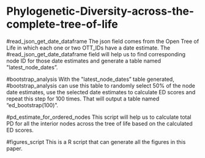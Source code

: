 # Phylogenetic-Diversity-across-the-complete-tree-of-life

#read_json_get_date_dataframe 
The json field comes from the Open Tree of Life in which each one or two OTT_IDs have a date estimate. The #read_json_get_date_dataframe field will help us to find corresponding node ID for those date estimates and generate a table named "latest_node_dates”.

#bootstrap_analysis
With the "latest_node_dates” table generated, #bootstrap_analysis can use this table to randomly select 50% of the node date estimates, use the selected date estimates to calculate ED scores and repeat this step for 100 times. That will output a table named “ed_bootstrap(100)”.

#pd_estimate_for_ordered_nodes 
This script will help us to calculate total PD for all the interior nodes across the tree of life based on the calculated ED scores. 

#figures_script
This is a R script that can generate all the figures in this paper.
